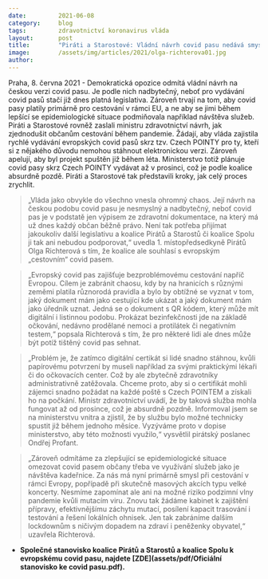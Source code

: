 ```yaml
---
date:         2021-06-08
category:     blog
tags:         zdravotnictví koronavirus vláda
layout:       post
title:        "Piráti a Starostové: Vládní návrh covid pasu nedává smysl. Koalice navrhla také usnadnění cestování během pandemie"
image:        /assets/img/articles/2021/olga-richterova01.jpg
author:       
---
```



Praha, 8. června 2021 - Demokratická opozice odmítá vládní návrh na českou verzi covid pasu. Je podle nich nadbytečný, neboť pro vydávání covid pasů stačí již dnes platná legislativa. Zároveň trvají na tom, aby covid pasy platily primárně pro cestování v rámci EU, a ne aby se jimi během lepšící se epidemiologické situace podmiňovala například návštěva služeb. Piráti a Starostové rovněž zaslali ministru zdravotnictví návrh, jak zjednodušit občanům cestování během pandemie. Žádají, aby vláda zajistila rychlé vydávání evropských covid pasů skrz tzv. Czech POINTY pro ty, kteří si z nějakého důvodu nemohou stáhnout elektronickou verzi. Zároveň apelují, aby byl projekt spuštěn již během léta. Ministerstvo totiž plánuje covid pasy skrz Czech POINTY vydávat až v prosinci, což je podle koalice absurdně pozdě. Piráti a Starostové tak představili kroky, jak celý proces zrychlit.

> „Vláda jako obvykle do všechno vnesla ohromný chaos. Její návrh na českou podobu covid pasu je nesmyslný a nadbytečný, neboť covid pas je v podstatě jen výpisem ze zdravotní dokumentace, na který má už dnes každý občan běžně právo. Není tak potřeba přijímat jakoukoliv další legislativu a koalice Pirátů a Starostů či koalice Spolu ji tak ani nebudou podporovat,“ uvedla 1. místopředsedkyně Pirátů Olga Richterová s tím, že koalice ale souhlasí s evropským „cestovním“ covid pasem.

> „Evropský covid pas zajišťuje bezproblémovému cestování napříč Evropou. Cílem je zabránit chaosu, kdy by na hranicích s různými zeměmi platila různorodá pravidla a bylo by obtížné se vyznat v tom, jaký dokument mám jako cestující kde ukázat a jaký dokument mám jako úředník uznat. Jedná se o dokument s QR kódem, který může mít digitální i listinnou podobu. Prokázat bezinfekčnosti jde na základě očkování, nedávno prodělané nemoci a protilátek či negativním testem,“ popsala Richterová s tím, že pro některé lidi ale dnes může být potíž tištěný covid pas sehnat.

> „Problém je, že zatímco digitální certikát si lidé snadno stáhnou, kvůli papírovému potvrzení by museli například za svými praktickými lékaři či do očkovacích center. Což by ale zbytečně zdravotníky administrativně zatěžovala. Chceme proto, aby si o certifikát mohli zájemci snadno požádat na každé poště s Czech POINTEM a získali ho na počkání. Ministr zdravotnictví uvádí, že by taková služba mohla fungovat až od prosince, což je absurdně pozdně. Informoval jsem se na ministerstvu vnitra a zjistil, že by službu bylo možné technicky spustit již během jednoho měsíce. Vyzýváme proto v dopise ministerstvo, aby této možnosti využilo,“ vysvětlil pirátský poslanec Ondřej Profant.

> „Zároveň odmítáme za zlepšující se epidemiologické situace omezovat covid pasem občany třeba ve využívání služeb jako je návštěva kadeřnice. Za nás má nyní primárně smysl při cestování v rámci Evropy, popřípadě při skutečně masových akcích typu velké koncerty. Nesmíme zapomínat ale ani na možné riziko podzimní vlny pandemie kvůli mutacím viru. Znovu tak žádáme kabinet k zajištění přípravy, efektivnějšímu záchytu mutací, posílení kapacit trasování i testování a řešení lokálních ohnisek. Jen tak zabráníme dalším lockdownům s ničivým dopadem na zdraví i peněženky obyvatel,“ uzavřela Richterová.


* **Společné stanovisko koalice Pirátů a Starostů a koalice Spolu k evropskému covid pasu, najdete [ZDE](assets/pdf/Oficiální stanovisko ke covid pasu.pdf).**

